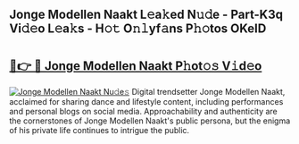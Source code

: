 ## Jonge Modellen Naakt L𝚎a𝚔ed N𝚞𝚍e - Part-K3q Vi𝚍𝚎o L𝚎a𝚔s - H𝚘𝚝 O𝚗𝚕yf𝚊ns P𝚑𝚘tos OKeID

# <h2><a href="http://kf13hsy.oniu.top/?m=Jonge+Modellen+Naakt">🔗👉 🔴 Jonge Modellen Naakt P𝚑ot𝚘𝚜 V𝚒d𝚎o</a></h2>

[![Jonge Modellen Naakt Nu𝚍e𝚜](https://i.imgur.com/0qMVB7G.gif)](http://kf13hsy.oniu.top/?m=Jonge+Modellen+Naakt)
Digital trendsetter Jonge Modellen Naakt, acclaimed for sharing dance and lifestyle content, including performances and personal blogs on social media. Approachability and authenticity are the cornerstones of Jonge Modellen Naakt's public persona, but the enigma of his private life continues to intrigue the public.  
